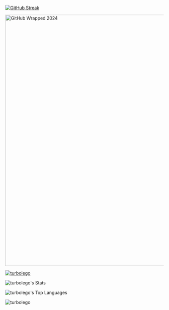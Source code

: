 <a href="https://git.io/streak-stats"><img src="https://github-readme-streak-stats-pied-six.vercel.app?user=turbolego" alt="GitHub Streak" /></a>

<a href="https://git-wrapped.com/"><img src="https://github.com/user-attachments/assets/6403b3c6-4a9b-4966-9506-f3a0e810ba4a" alt="GitHub Wrapped 2024" target="_blank" height="800px"></a>
<p align="left"> <a href="https://github.com/ryo-ma/github-profile-trophy"><img src="https://github-profile-trophy.vercel.app/?username=turbolego" alt="turbolego" /></a> </p>

![turbolego's Stats](https://github-readme-stats.vercel.app/api?username=turbolego&theme=vue-dark&show_icons=true&hide_border=true&count_private=true)

![turbolego's Top Languages](https://github-readme-stats.vercel.app/api/top-langs/?username=turbolego&theme=vue-dark&show_icons=true&hide_border=true&layout=compact)

<p align="left"> <img src="https://komarev.com/ghpvc/?username=turbolego&label=Profile%20views&color=0e75b6&style=flat" alt="turbolego" /> </p>



